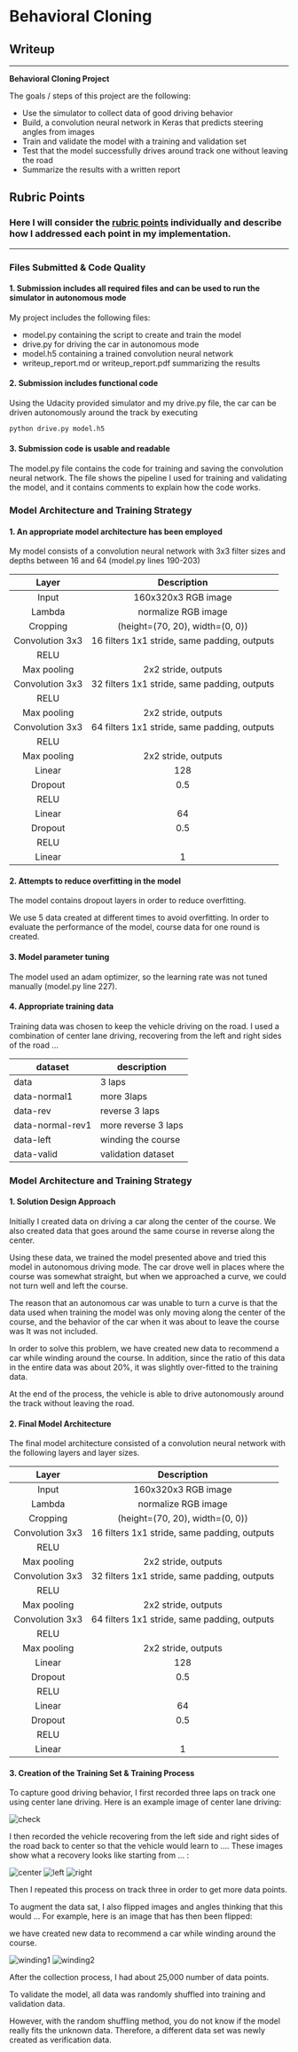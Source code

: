 # **Behavioral Cloning** 

## Writeup

---

**Behavioral Cloning Project**

The goals / steps of this project are the following:

* Use the simulator to collect data of good driving behavior
* Build, a convolution neural network in Keras that predicts steering angles from images
* Train and validate the model with a training and validation set
* Test that the model successfully drives around track one without leaving the road
* Summarize the results with a written report


## Rubric Points

### Here I will consider the [rubric points](https://review.udacity.com/#!/rubrics/432/view) individually and describe how I addressed each point in my implementation.  

---

### Files Submitted & Code Quality

#### 1. Submission includes all required files and can be used to run the simulator in autonomous mode

My project includes the following files:

* model.py containing the script to create and train the model
* drive.py for driving the car in autonomous mode
* model.h5 containing a trained convolution neural network
* writeup_report.md or writeup_report.pdf summarizing the results

#### 2. Submission includes functional code

Using the Udacity provided simulator and my drive.py file, the car can be driven autonomously around the track by executing

```sh
python drive.py model.h5
```

#### 3. Submission code is usable and readable

The model.py file contains the code for training and saving the convolution neural network. The file shows the pipeline I used for training and validating the model, and it contains comments to explain how the code works.

### Model Architecture and Training Strategy

#### 1. An appropriate model architecture has been employed

My model consists of a convolution neural network with 3x3 filter sizes and depths between 16 and 64 (model.py lines 190-203) 

|      Layer      |                 Description                  |
|:---------------:|:--------------------------------------------:|
|      Input      |             160x320x3 RGB image              |
|     Lambda      |             normalize RGB image              |
|    Cropping     |       (height=(70, 20), width=(0, 0))        |
| Convolution 3x3 | 16 filters 1x1 stride, same padding, outputs |
|      RELU       |                                              |
|   Max pooling   |             2x2 stride,  outputs             |
| Convolution 3x3 | 32 filters 1x1 stride, same padding, outputs |
|      RELU       |                                              |
|   Max pooling   |             2x2 stride,  outputs             |
| Convolution 3x3 | 64 filters 1x1 stride, same padding, outputs |
|      RELU       |                                              |
|   Max pooling   |             2x2 stride,  outputs             |
|     Linear      |                     128                      |
|     Dropout     |                     0.5                      |
|      RELU       |                                              |
|     Linear      |                      64                      |
|     Dropout     |                     0.5                      |
|      RELU       |                                              |
|     Linear      |                      1                       |



#### 2. Attempts to reduce overfitting in the model

The model contains dropout layers in order to reduce overfitting.

We use 5 data created at different times to avoid overfitting. In order to evaluate the performance of the model, course data for one round is created.

#### 3. Model parameter tuning

The model used an adam optimizer, so the learning rate was not tuned manually (model.py line 227).

#### 4. Appropriate training data

Training data was chosen to keep the vehicle driving on the road. I used a combination of center lane driving, recovering from the left and right sides of the road ... 

| dataset          | description         |
|------------------|---------------------|
| data             | 3 laps              |
| data-normal1     | more 3laps          |
| data-rev         | reverse 3 laps      |
| data-normal-rev1 | more reverse 3 laps |
| data-left        | winding the course  |
| data-valid       | validation dataset  |


### Model Architecture and Training Strategy

#### 1. Solution Design Approach

Initially I created data on driving a car along the center of the course. We also created data that goes around the same course in reverse along the center.

Using these data, we trained the model presented above and tried this model in autonomous driving mode. The car drove well in places where the course was somewhat straight, but when we approached a curve, we could not turn well and left the course.

The reason that an autonomous car was unable to turn a curve is that the data used when training the model was only moving along the center of the course, and the behavior of the car when it was about to leave the course was It was not included.

In order to solve this problem, we have created new data to recommend a car while winding around the course. In addition, since the ratio of this data in the entire data was about 20%, it was slightly over-fitted to the training data.

At the end of the process, the vehicle is able to drive autonomously around the track without leaving the road.

#### 2. Final Model Architecture

The final model architecture consisted of a convolution neural network with the following layers and layer sizes.

|      Layer      |                 Description                  |
|:---------------:|:--------------------------------------------:|
|      Input      |             160x320x3 RGB image              |
|     Lambda      |             normalize RGB image              |
|    Cropping     |       (height=(70, 20), width=(0, 0))        |
| Convolution 3x3 | 16 filters 1x1 stride, same padding, outputs |
|      RELU       |                                              |
|   Max pooling   |             2x2 stride,  outputs             |
| Convolution 3x3 | 32 filters 1x1 stride, same padding, outputs |
|      RELU       |                                              |
|   Max pooling   |             2x2 stride,  outputs             |
| Convolution 3x3 | 64 filters 1x1 stride, same padding, outputs |
|      RELU       |                                              |
|   Max pooling   |             2x2 stride,  outputs             |
|     Linear      |                     128                      |
|     Dropout     |                     0.5                      |
|      RELU       |                                              |
|     Linear      |                      64                      |
|     Dropout     |                     0.5                      |
|      RELU       |                                              |
|     Linear      |                      1                       |

#### 3. Creation of the Training Set & Training Process

To capture good driving behavior, I first recorded three laps on track one using center lane driving. Here is an example image of center lane driving:

![check](https://i.gyazo.com/066519d2bf8c03c363ba68c30ada4b6f.jpg)

I then recorded the vehicle recovering from the left side and right sides of the road back to center so that the vehicle would learn to .... These images show what a recovery looks like starting from ... :

![center](https://i.gyazo.com/283c6b4759bdd121c359a30b3aca174b.jpg)
![left](https://i.gyazo.com/ddbc733104d6c424140fa578e6063cf4.jpg)
![right](https://i.gyazo.com/678282b9ebbcf0308db28ad56e9c8aca.jpg)

Then I repeated this process on track three in order to get more data points.

To augment the data sat, I also flipped images and angles thinking that this would ... For example, here is an image that has then been flipped:

we have created new data to recommend a car while winding around the course.

![winding1](https://i.gyazo.com/9d49d2f86dbecd82bdc67147c71ac922.jpg)
![winding2](https://i.gyazo.com/be8c803f6f4bd5c5e98c4b0329cb6ec7.jpg)

After the collection process, I had about 25,000 number of data points.


To validate the model, all data was randomly shuffled into training and validation data.

However, with the random shuffling method, you do not know if the model really fits the unknown data. Therefore, a different data set was newly created as verification data.
